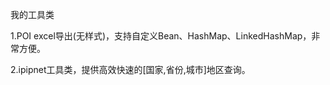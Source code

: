 我的工具类

1.POI excel导出(无样式)，支持自定义Bean、HashMap、LinkedHashMap，非常方便。

2.ipipnet工具类，提供高效快速的[国家,省份,城市]地区查询。
